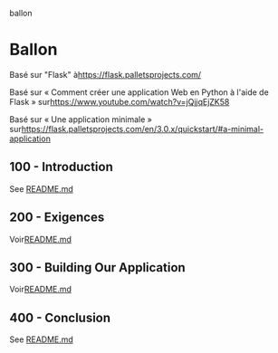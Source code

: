 ballon

# Ballon

Basé sur "Flask" à<https://flask.palletsprojects.com/>

Basé sur « Comment créer une application Web en Python à l'aide de Flask » sur<https://www.youtube.com/watch?v=jQjjqEjZK58>

Basé sur « Une application minimale » sur<https://flask.palletsprojects.com/en/3.0.x/quickstart/#a-minimal-application>

## 100 - Introduction

See [README.md](./100/README.md)

## 200 - Exigences

Voir[README.md](./200/README.md)

## 300 - Building Our Application

Voir[README.md](./300/README.md)

## 400 - Conclusion

See [README.md](./400/README.md)
